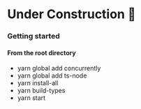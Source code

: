 # Under Construction :construction:



### Getting started

#### From the root directory 
- yarn global add concurrently
- yarn global add ts-node
- yarn install-all
- yarn build-types
- yarn start



